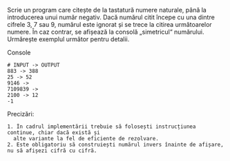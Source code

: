 Scrie un program care citește de la tastatură numere naturale, până la introducerea unui număr negativ. Dacă numărul citit începe cu una dintre cifrele 3, 7 sau 9, 
numărul este ignorat și se trece la citirea următoarelor numere. În caz contrar, se afișează la consolă „simetricul“ numărului. Urmărește exemplul următor pentru detalii.

Console

    # INPUT -> OUTPUT
    883 -> 388
    25 -> 52
    9146 ->
    7109839 ->
    2100 -> 12
    -1


Precizări:

    1. În cadrul implementării trebuie să folosești instrucțiunea continue, chiar dacă există și
      alte variante la fel de eficiente de rezolvare.
    2. Este obligatoriu să construiești numărul invers înainte de afișare, nu să afișezi cifră cu cifră.
